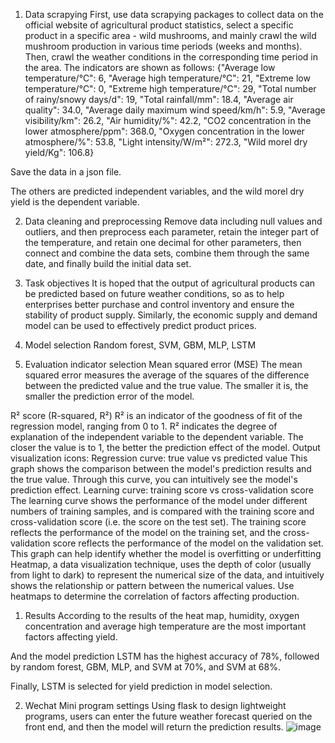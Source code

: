 1. Data scrapying
First, use data scrapying packages to collect data on the official website of agricultural product statistics, select a specific product in a specific area - wild mushrooms, and mainly crawl the wild mushroom production in various time periods (weeks and months).
Then, crawl the weather conditions in the corresponding time period in the area.
The indicators are shown as follows:
{"Average low temperature/℃": 6, "Average high temperature/℃": 21, "Extreme low temperature/℃": 0, "Extreme high temperature/℃": 29, "Total number of rainy/snowy days/d": 19, "Total rainfall/mm": 18.4, "Average air quality": 34.0, "Average daily maximum wind speed/km/h": 5.9, "Average visibility/km": 26.2, "Air humidity/%": 42.2, "CO2 concentration in the lower atmosphere/ppm": 368.0, "Oxygen concentration in the lower atmosphere/%": 53.8, "Light intensity/W/m²": 272.3, "Wild morel dry yield/Kg": 106.8}

Save the data in a json file.

The others are predicted independent variables, and the wild morel dry yield is the dependent variable.

2. Data cleaning and preprocessing
Remove data including null values and outliers, and then preprocess each parameter, retain the integer part of the temperature, and retain one decimal for other parameters, then connect and combine the data sets, combine them through the same date, and finally build the initial data set.

3. Task objectives
It is hoped that the output of agricultural products can be predicted based on future weather conditions, so as to help enterprises better purchase and control inventory and ensure the stability of product supply. Similarly, the economic supply and demand model can be used to effectively predict product prices.

4. Model selection
Random forest, SVM, GBM, MLP, LSTM

5. Evaluation indicator selection
Mean squared error (MSE)
The mean squared error measures the average of the squares of the difference between the predicted value and the true value. The smaller it is, the smaller the prediction error of the model.

R² score (R-squared, R²)
R² is an indicator of the goodness of fit of the regression model, ranging from 0 to 1. R² indicates the degree of explanation of the independent variable to the dependent variable. The closer the value is to 1, the better the prediction effect of the model.
Output visualization icons:
Regression curve: true value vs predicted value
This graph shows the comparison between the model's prediction results and the true value. Through this curve, you can intuitively see the model's prediction effect.
Learning curve: training score vs cross-validation score
The learning curve shows the performance of the model under different numbers of training samples, and is compared with the training score and cross-validation score (i.e. the score on the test set).
The training score reflects the performance of the model on the training set, and the cross-validation score reflects the performance of the model on the validation set. This graph can help identify whether the model is overfitting or underfitting
Heatmap, a data visualization technique, uses the depth of color (usually from light to dark) to represent the numerical size of the data, and intuitively shows the relationship or pattern between the numerical values. Use heatmaps to determine the correlation of factors affecting production.
 

1. Results
According to the results of the heat map, humidity, oxygen concentration and average high temperature are the most important factors affecting yield.

And the model prediction LSTM has the highest accuracy of 78%, followed by random forest, GBM, MLP, and SVM at 70%, and SVM at 68%.

Finally, LSTM is selected for yield prediction in model selection.

2. Wechat Mini program settings
Using flask to design lightweight programs, users can enter the future weather forecast queried on the front end, and then the model will return the prediction results.
![image](https://github.com/user-attachments/assets/5cfe4d6e-ce09-44ee-80b8-c82fdb0d4825)
